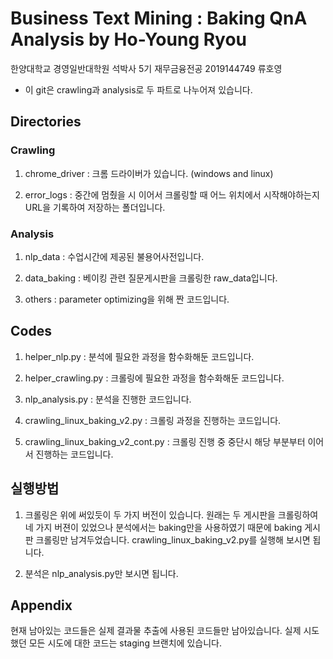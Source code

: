 # Business Text Mining : Baking QnA Analysis by Ho-Young Ryou

한양대학교 경영일반대학원 석박사 5기 재무금융전공 2019144749 류호영 

* 이 git은 crawling과 analysis로 두 파트로 나누어져 있습니다.

## Directories

### Crawling

1. chrome_driver : 크롬 드라이버가 있습니다. (windows and linux) 

2. error_logs : 중간에 멈췄을 시 이어서 크롤링할 때 어느 위치에서 시작해야하는지 URL을 기록하여 저장하는 폴더입니다.

### Analysis

1. nlp_data : 수업시간에 제공된 불용어사전입니다.

2. data_baking : 베이킹 관련 질문게시판을 크롤링한 raw_data입니다.

3. others : parameter optimizing을 위해 짠 코드입니다.

## Codes

1. helper_nlp.py : 분석에 필요한 과정을 함수화해둔 코드입니다.

2. helper_crawling.py : 크롤링에 필요한 과정을 함수화해둔 코드입니다.

3. nlp_analysis.py : 분석을 진행한 코드입니다.

4. crawling_linux_baking_v2.py : 크롤링 과정을 진행하는 코드입니다.

5. crawling_linux_baking_v2_cont.py : 크롤링 진행 중 중단시 해당 부분부터 이어서 진행하는 코드입니다.

## 실행방법

1. 크롤링은 위에 써있듯이 두 가지 버전이 있습니다. 원래는 두 게시판을 크롤링하여 네 가지 버젼이 있었으나 분석에서는 baking만을 사용하였기 때문에 baking 게시판 크롤링만 남겨두었습니다. crawling_linux_baking_v2.py를 실행해 보시면 됩니다. 

2. 분석은 nlp_analysis.py만 보시면 됩니다.

## Appendix

현재 남아있는 코드들은 실제 결과물 추출에 사용된 코드들만 남아있습니다. 실제 시도했던 모든 시도에 대한 코드는 staging 브랜치에 있습니다.
